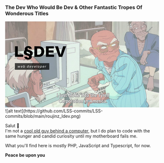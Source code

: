 
### The Dev Who Would Be Dev & Other Fantastic Tropes Of Wonderous Titles
<img src="https://github.com/LSS-commits/LSS-commits/blob/main/roujinz_ldev.png" alt="l§dev profile banner">
![alt text](https://github.com/LSS-commits/LSS-commits/blob/main/roujinz_ldev.png)

Salut 👋
<br>
I'm not a <a href="https://en.wikipedia.org/wiki/Roujin_Z" target="_blank">cool old guy behind a computer</a>, but I do plan to code with the same hunger and candid curiosity until my motherboard fails me.

What you'll find here is mostly PHP, JavaScript and Typescript, for now.


<strong>Peace be upon you</strong>
